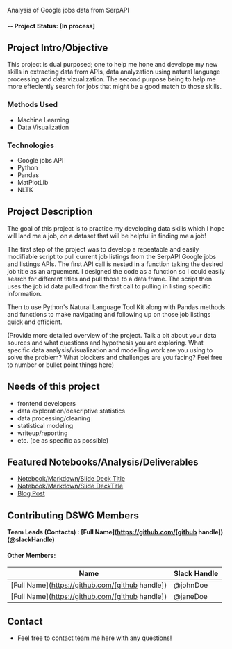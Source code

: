 Analysis of Google jobs data from SerpAPI

#### -- Project Status: [In process]

## Project Intro/Objective
This project is dual purposed; one to help me hone and develope my new skills in extracting data from APIs, data analyzation using natural language processing and data vizualization. The second purpose being to help me more effeciently search for jobs that might be a good match to those skills. 


### Methods Used
* Machine Learning
* Data Visualization


### Technologies
* Google jobs API 
* Python
* Pandas
* MatPlotLib
* NLTK

## Project Description
The goal of this project is to practice my developing data skills which I hope will land me a job, on a dataset that will be helpful in finding me a job! 

The first step of the project was to develop a repeatable and easily modifiable script to pull current job listings from the SerpAPI Google jobs and listings APIs. The first API call is nested in a function taking the desired job title as an arguement. I designed the code as a function so I could easily search for different titles and pull those to a data frame. The script then uses the job id data pulled from the first call to pulling in listing specific information. 

Then to use Python's Natural Language Tool Kit along with Pandas methods and functions to make navigating and following up on those job listings quick and efficient.

   (Provide more detailed overview of the project.  Talk a bit about your data sources and what questions and     hypothesis you are exploring. What specific data analysis/visualization and modelling work are you using to       solve the problem? What blockers and challenges are you facing?  Feel free to number or bullet point things    here)

## Needs of this project

- frontend developers
- data exploration/descriptive statistics
- data processing/cleaning
- statistical modeling
- writeup/reporting
- etc. (be as specific as possible)



## Featured Notebooks/Analysis/Deliverables
* [Notebook/Markdown/Slide Deck Title](link)
* [Notebook/Markdown/Slide DeckTitle](link)
* [Blog Post](link)


## Contributing DSWG Members

**Team Leads (Contacts) : [Full Name](https://github.com/[github handle])(@slackHandle)**

#### Other Members:

|Name     |  Slack Handle   | 
|---------|-----------------|
|[Full Name](https://github.com/[github handle])| @johnDoe        |
|[Full Name](https://github.com/[github handle]) |     @janeDoe    |

## Contact
* Feel free to contact team me here with any questions!

